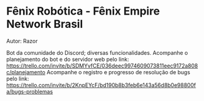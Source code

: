 # Fênix Robótica - Fênix Empire Network Brasil
Autor: Razor

Bot da comunidade do Discord; diversas funcionalidades.
Acompanhe o planejamento do bot e do servidor web pelo link: https://trello.com/invite/b/SDMYvfCE/036deec9974609073811eec9172a808c/planejamento
Acompanhe o registro e progresso de resolução de bugs pelo link: https://trello.com/invite/b/2KnpEYcF/bd190b8b3feb6e143a56d8b0e98800fa/bugs-problemas
